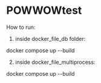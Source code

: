 # POWWOWtest

How to run: 

1. inside docker_file_db folder: 

docker compose up --build  


2. inside docker_file_multiprocess:

docker compose up --build  
